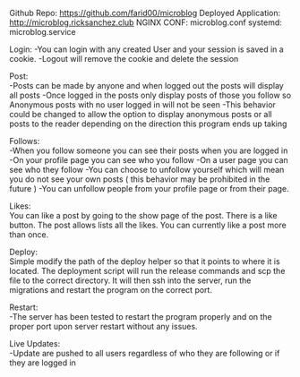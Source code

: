 Github Repo: https://github.com/farid00/microblog
Deployed Application: http://microblog.ricksanchez.club
NGINX CONF: microblog.conf
systemd: microblog.service

Login: 
-You can login with any created User and your session is saved in a cookie. 
-Logout will remove the cookie and delete the session

Post:  
-Posts can be made by anyone and when logged out the posts will display all posts
-Once logged in the posts only display posts of those you follow so Anonymous posts with no user logged in will not be seen
-This behavior could be changed to allow the option to display anonymous posts or all posts to the reader depending on the direction this program ends up taking

Follows:  
-When you follow someone you can see their posts when you are logged in
-On your profile page you can see who you follow
-On a user page you can see who they follow
-You can choose to unfollow yourself which will mean you do not see your own posts ( this behavior may be prohibited in the future )
-You can unfollow people from your profile page or from their page.

Likes:  
You can like a post by going to the show page of the post.  There is a like button.  The post allows lists all the likes.  You can currently like a post more than once.

Deploy:  
Simple modify the path of the deploy helper so that it points to where it is located.  The deployment script will run the release commands and scp the file to the correct directory.  It will then ssh into the server, run the migrations and restart the program on the correct port.

Restart:   
-The server has been tested to restart the program properly and on the proper port upon server restart without any issues.

Live Updates:  
-Update are pushed to all users regardless of who they are following or if they are logged in 